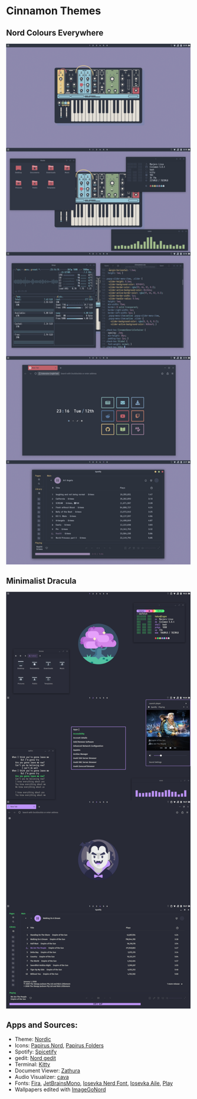# Cinnamon Themes

## Nord Colours Everywhere

<img src="screenshots/screenshot-2.png" width="500px"> 

<br/>

## Minimalist Dracula

<img src="screenshots/Screenshot-dracula.png" width="500px"> 


## Apps and Sources:
- Theme: [Nordic](https://www.pling.com/s/Cinnamon/p/1267246)
- Icons: [Papirus Nord](https://github.com/Adapta-Projects/Papirus-Nord), [Papirus Folders](https://github.com/PapirusDevelopmentTeam/papirus-folders)
- Spotify: [Spicetify](https://github.com/spicetify)
- gedit: [Nord gedit](https://github.com/arcticicestudio/nord-gedit)
- Terminal: [Kitty](https://github.com/kovidgoyal/kitty)
- Document Viewer: [Zathura](https://github.com/pwmt/zathura)
- Audio Visualizer: [cava](https://github.com/karlstav/cava)
- Fonts: [Fira](https://github.com/mozilla/Fira), [JetBrainsMono](https://github.com/JetBrains/JetBrainsMono), [Iosevka Nerd Font](https://github.com/ryanoasis/nerd-fonts), [Iosevka Aile](https://github.com/be5invis/Iosevka), [Play](https://fonts.google.com/specimen/Play)
- Wallpapers edited with [ImageGoNord](https://ign.schrodinger-hat.it/)
